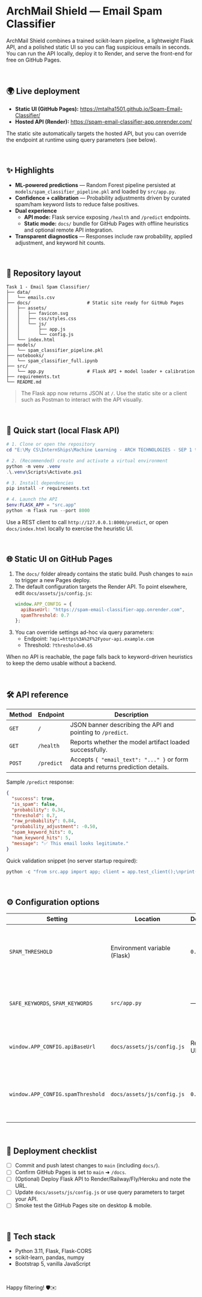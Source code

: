 # ArchMail Shield — Email Spam Classifier

ArchMail Shield combines a trained scikit-learn pipeline, a lightweight Flask API, and a polished static UI so you can flag suspicious emails in seconds. You can run the API locally, deploy it to Render, and serve the front-end for free on GitHub Pages.

<br>

## 🌍 Live deployment

- **Static UI (GitHub Pages):** https://mtalha1501.github.io/Spam-Email-Classifier/
- **Hosted API (Render):** https://spam-email-classifier-app.onrender.com/

The static site automatically targets the hosted API, but you can override the endpoint at runtime using query parameters (see below).

<br>

## ✨ Highlights

- **ML-powered predictions** — Random Forest pipeline persisted at `models/spam_classifier_pipeline.pkl` and loaded by `src/app.py`.
- **Confidence + calibration** — Probability adjustments driven by curated spam/ham keyword lists to reduce false positives.
- **Dual experience**
  - **API mode:** Flask service exposing `/health` and `/predict` endpoints.
  - **Static mode:** `docs/` bundle for GitHub Pages with offline heuristics and optional remote API integration.
- **Transparent diagnostics** — Responses include raw probability, applied adjustment, and keyword hit counts.

<br>

## 📁 Repository layout

```
Task 1 - Email Spam Classifier/
├── data/
│   └── emails.csv
├── docs/                     # Static site ready for GitHub Pages
│   ├── assets/
│   │   ├── favicon.svg
│   │   ├── css/styles.css
│   │   └── js/
│   │       ├── app.js
│   │       └── config.js
│   └── index.html
├── models/
│   └── spam_classifier_pipeline.pkl
├── notebooks/
│   └── spam_classifier_full.ipynb
├── src/
│   └── app.py                # Flask API + model loader + calibration
├── requirements.txt
└── README.md
```

> The Flask app now returns JSON at `/`. Use the static site or a client such as Postman to interact with the API visually.

<br>

## 🚀 Quick start (local Flask API)

```powershell
# 1. Clone or open the repository
cd "E:\My CS\InternShips\Machine Learning - ARCH TECHNOLOGIES - SEP 1 to OCT 31 - Year 2025\Task 1 - Email Spam Classifier"

# 2. (Recommended) create and activate a virtual environment
python -m venv .venv
.\.venv\Scripts\Activate.ps1

# 3. Install dependencies
pip install -r requirements.txt

# 4. Launch the API
$env:FLASK_APP = "src.app"
python -m flask run --port 8000
```

Use a REST client to call `http://127.0.0.1:8000/predict`, or open `docs/index.html` locally to exercise the heuristic UI.

<br>

## 🌐 Static UI on GitHub Pages

1. The `docs/` folder already contains the static build. Push changes to `main` to trigger a new Pages deploy.
2. The default configuration targets the Render API. To point elsewhere, edit `docs/assets/js/config.js`:
   ```js
   window.APP_CONFIG = {
     apiBaseUrl: "https://spam-email-classifier-app.onrender.com",
     spamThreshold: 0.7
   };
   ```
3. You can override settings ad-hoc via query parameters:
   - Endpoint: `?api=https%3A%2F%2Fyour-api.example.com`
   - Threshold: `?threshold=0.65`

When no API is reachable, the page falls back to keyword-driven heuristics to keep the demo usable without a backend.

<br>

## 🛠️ API reference

| Method | Endpoint | Description |
| --- | --- | --- |
| `GET` | `/` | JSON banner describing the API and pointing to `/predict`. |
| `GET` | `/health` | Reports whether the model artifact loaded successfully. |
| `POST` | `/predict` | Accepts `{ "email_text": "..." }` or form data and returns prediction details. |

Sample `/predict` response:

```json
{
  "success": true,
  "is_spam": false,
  "probability": 0.34,
  "threshold": 0.7,
  "raw_probability": 0.84,
  "probability_adjustment": -0.50,
  "spam_keyword_hits": 0,
  "ham_keyword_hits": 5,
  "message": "✅ This email looks legitimate."
}
```

Quick validation snippet (no server startup required):

```powershell
python -c "from src.app import app; client = app.test_client();\nprint(client.post('/predict', json={'email_text': 'Win a FREE vacation prize now!'}).get_json())"
```

<br>

## ⚙️ Configuration options

| Setting | Location | Default | Purpose |
| --- | --- | --- | --- |
| `SPAM_THRESHOLD` | Environment variable (Flask) | `0.7` | Minimum adjusted probability required to label an email as spam. |
| `SAFE_KEYWORDS`, `SPAM_KEYWORDS` | `src/app.py` | — | Keyword lists used for probability calibration in the API. |
| `window.APP_CONFIG.apiBaseUrl` | `docs/assets/js/config.js` | Render URL | Remote prediction endpoint for the static UI. |
| `window.APP_CONFIG.spamThreshold` | `docs/assets/js/config.js` | `0.7` | Threshold applied in browser mode (also overridable via query string). |

<br>

## 📌 Deployment checklist

- [ ] Commit and push latest changes to `main` (including `docs/`).
- [ ] Confirm GitHub Pages is set to `main` ➜ `/docs`.
- [ ] (Optional) Deploy Flask API to Render/Railway/Fly/Heroku and note the URL.
- [ ] Update `docs/assets/js/config.js` or use query parameters to target your API.
- [ ] Smoke test the GitHub Pages site on desktop & mobile.

<br>

## 🧱 Tech stack

- Python 3.11, Flask, Flask-CORS
- scikit-learn, pandas, numpy
- Bootstrap 5, vanilla JavaScript

<br>

Happy filtering! 🛡️✉️
